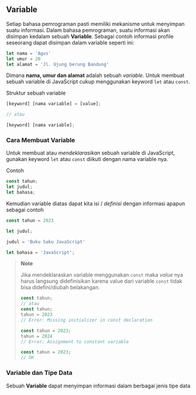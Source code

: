 ## Variable

Setiap bahasa pemrograman pasti memiliki mekanisme untuk menyimpan suatu informasi. Dalam bahasa pemrograman, suatu informasi akan disimpan
kedalam sebuah **Variable**. Sebagai contoh informasi profile seseorang dapat disimpan dalam variable seperti ini:

```javascript
let nama = 'Agus'
let umur = 20
let alamat = 'Jl. Ujung berung Bandung'
```
Dimana **nama, umur dan alamat** adalah sebuah _variable_. Untuk membuat sebuah variable di JavaScript cukup menggunakan keyword ```let``` atau ```const```.

Struktur sebuah variable
```javascript
[keyword] [nama variable] = [value];

// atau

[keyword] [nama variable];

```

### Cara Membuat Variable

Untuk membuat atau _mendeklarasikan_ sebuah variable di JavaScript, gunakan keyword ```let``` atau ```const``` diikuti dengan nama variable nya.

Contoh

```javascript
const tahun;
let judul;
let bahasa;
```
Kemudian variable diatas dapat kita isi / _definisi_ dengan informasi apapun sebagai contoh

```javascript
const tahun = 2023

let judul;

judul = 'Buku Saku JavaScript'

let bahasa = 'JavaScript';
```

> **Note**
> 
> Jika mendeklaraskan variable menggunakan ```const``` maka _value_ nya harus langsung didefinisikan karena value dari variable
```const``` tidak bisa didefini/diubah belakangan.
> ```javascript
> const tahun;
> // atau
> const tahun;
> tahun = 2023
> // Error: Missing initializer in const declaration
> 
> const tahun = 2023;
> tahun = 2024
> // Error: Assignment to constant variable
> 
> const tahun = 2023;
> // OK
> ```






### Variable dan Tipe Data

Sebuah **Variable** dapat menyimpan informasi dalam berbagai jenis tipe data 
